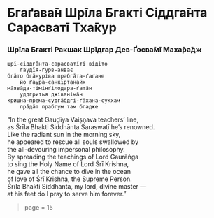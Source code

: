 # Бгаґава̄н Шрīла Бгакті Сіддга̄нта Сарасватī Тха̄кур

### Шрīла Бгакті Ракшак Шрīдгар Дев-Ґосва̄мī Маха̄ра̄дж

    шрī-сіддга̄нта-сарасватīті відіто
        ґаудīя-ґурв-анває           
    бга̄то бга̄нуріва прабга̄та-ґаґане
        йо ґаура-санкīртанайх 
    ма̄ява̄да-тімінґілодара-ґата̄н
        уддгритья джīваніма̄н 
    кришна-према-судга̄бдгі-ґа̄хана-сукхам
        пра̄да̄т прабгум там бгадже

“In the great Gauḍīya Vaiṣṇava teachers’ line,\
as Śrīla Bhakti Siddhānta Saraswatī he’s renowned.\
Like the radiant sun in the morning sky,\
he appeared to rescue all souls swallowed by\
the all-devouring impersonal philosophy.\
By spreading the teachings of Lord Gaurāṅga\
to sing the Holy Name of Lord Śrī Krishna,\
he gave all the chance to dive in the ocean \
of love of Śrī Krishna, the Supreme Person.\
Śrīla Bhakti Siddhānta, my lord, divine master —\
at his feet do I pray to serve him forever.”


> page = 15